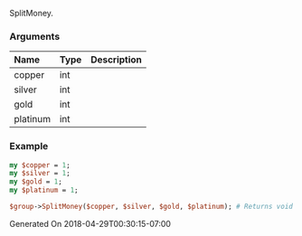 SplitMoney.
### Arguments
**Name**|**Type**|**Description**
:---|:---|:---
copper|int|
silver|int|
gold|int|
platinum|int|

### Example

```perl
my $copper = 1;
my $silver = 1;
my $gold = 1;
my $platinum = 1;

$group->SplitMoney($copper, $silver, $gold, $platinum); # Returns void
```


Generated On 2018-04-29T00:30:15-07:00